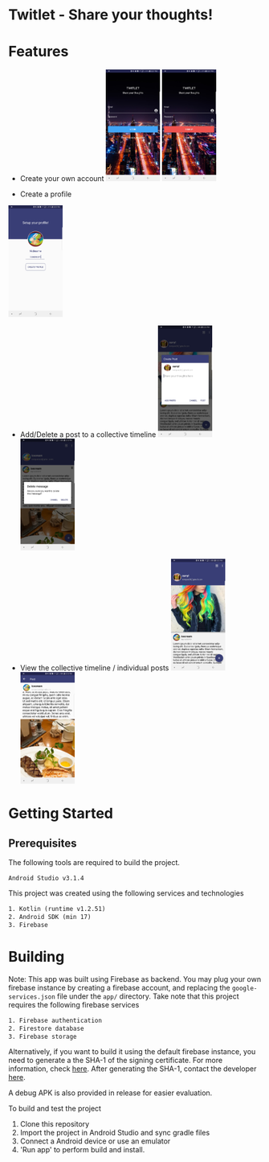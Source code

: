 # Twitlet - Share your thoughts!
# Features
- Create your own account
<img src="asset/login.jpg" width="108" height="222"> <img src="asset/signup.jpg" width="108" height="222">

- Create a profile
<img src="asset/profile.jpg" width="108" height="222">

- Add/Delete a post to a collective timeline
<img src="asset/createpost.jpg" width="108" height="222"> <img src="asset/delete.jpg" width="108" height="222">

- View the collective timeline / individual posts
<img src="asset/timeline.jpg" width="108" height="222"> <img src="asset/post.jpg" width="108" height="222">

# Getting Started

## Prerequisites
The following tools are required to build the project.
```
Android Studio v3.1.4
```
This project was created using the following services and technologies
```
1. Kotlin (runtime v1.2.51)
2. Android SDK (min 17)
3. Firebase
```

# Building
Note: This app was built using Firebase as backend. You may plug your own firebase instance by creating a firebase account, and replacing the `google-services.json` file under the `app/` directory. Take note that this project requires the following firebase services
```
1. Firebase authentication
2. Firestore database
3. Firebase storage
```
Alternatively, if you want to build it using the default firebase instance, you need to generate a the SHA-1 of the signing certificate. For more information, check [here](https://developers.google.com/android/guides/client-auth). After generating the SHA-1, contact the developer [here](mailto:tompee26@gmail.com).

A debug APK is also provided in release for easier evaluation.

To build and test the project
1. Clone this repository
2. Import the project in Android Studio and sync gradle files
3. Connect a Android device or use an emulator
4. 'Run app' to perform build and install.
